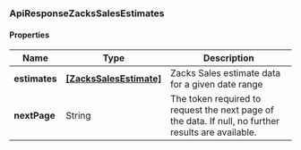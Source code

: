 
[//]: # (CLASS:ApiResponseZacksSalesEstimates)

[//]: # (KIND:object)

### ApiResponseZacksSalesEstimates

#### Properties

[//]: # (START_DEFINITION)

Name | Type | Description
------------ | ------------- | -------------
**estimates** | [**[ZacksSalesEstimate]**](ZacksSalesEstimate.md) | Zacks Sales estimate data for a given date range &nbsp;
**nextPage** | String | The token required to request the next page of the data. If null, no further results are available. &nbsp;

[//]: # (END_DEFINITION)


[//]: # (CONTAINED_CLASS:ZacksSalesEstimate)





